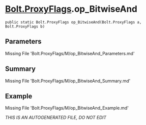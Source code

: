 # [Bolt.ProxyFlags](Types/Bolt.ProxyFlags.md).op_BitwiseAnd
`public static Bolt.ProxyFlags op_BitwiseAnd(Bolt.ProxyFlags a, Bolt.ProxyFlags b)`
## Parameters
Missing File 'Bolt.ProxyFlags/M/op_BitwiseAnd_Parameters.md'
## Summary
Missing File 'Bolt.ProxyFlags/M/op_BitwiseAnd_Summary.md'
## Example
Missing File 'Bolt.ProxyFlags/M/op_BitwiseAnd_Example.md'

*THIS IS AN AUTOGENERATED FILE, DO NOT EDIT*
